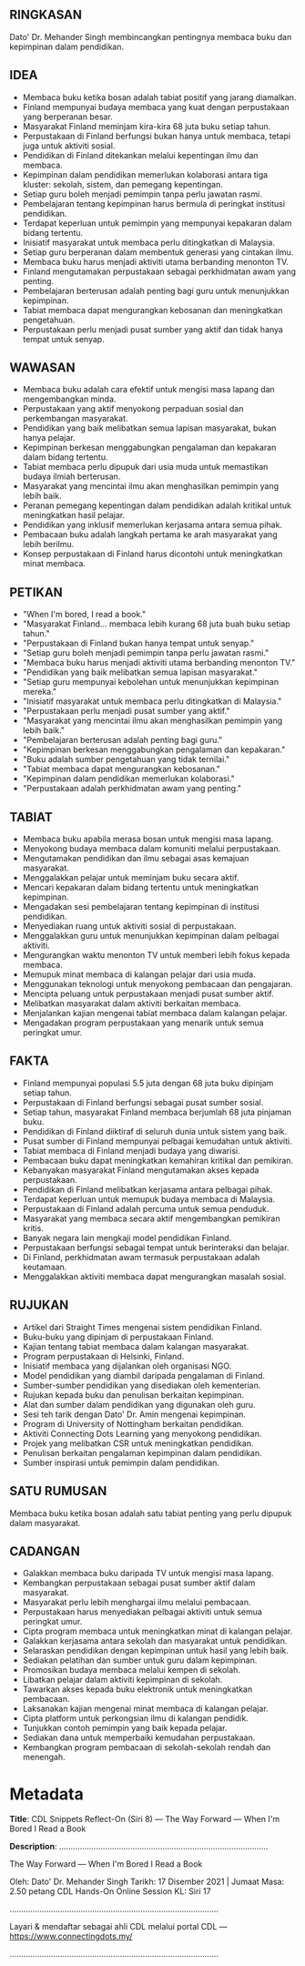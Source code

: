 ## RINGKASAN
Dato' Dr. Mehander Singh membincangkan pentingnya membaca buku dan kepimpinan dalam pendidikan.

## IDEA
- Membaca buku ketika bosan adalah tabiat positif yang jarang diamalkan.
- Finland mempunyai budaya membaca yang kuat dengan perpustakaan yang berperanan besar.
- Masyarakat Finland meminjam kira-kira 68 juta buku setiap tahun.
- Perpustakaan di Finland berfungsi bukan hanya untuk membaca, tetapi juga untuk aktiviti sosial.
- Pendidikan di Finland ditekankan melalui kepentingan ilmu dan membaca.
- Kepimpinan dalam pendidikan memerlukan kolaborasi antara tiga kluster: sekolah, sistem, dan pemegang kepentingan.
- Setiap guru boleh menjadi pemimpin tanpa perlu jawatan rasmi.
- Pembelajaran tentang kepimpinan harus bermula di peringkat institusi pendidikan.
- Terdapat keperluan untuk pemimpin yang mempunyai kepakaran dalam bidang tertentu.
- Inisiatif masyarakat untuk membaca perlu ditingkatkan di Malaysia.
- Setiap guru berperanan dalam membentuk generasi yang cintakan ilmu.
- Membaca buku harus menjadi aktiviti utama berbanding menonton TV.
- Finland mengutamakan perpustakaan sebagai perkhidmatan awam yang penting.
- Pembelajaran berterusan adalah penting bagi guru untuk menunjukkan kepimpinan.
- Tabiat membaca dapat mengurangkan kebosanan dan meningkatkan pengetahuan.
- Perpustakaan perlu menjadi pusat sumber yang aktif dan tidak hanya tempat untuk senyap.

## WAWASAN
- Membaca buku adalah cara efektif untuk mengisi masa lapang dan mengembangkan minda.
- Perpustakaan yang aktif menyokong perpaduan sosial dan perkembangan masyarakat.
- Pendidikan yang baik melibatkan semua lapisan masyarakat, bukan hanya pelajar.
- Kepimpinan berkesan menggabungkan pengalaman dan kepakaran dalam bidang tertentu.
- Tabiat membaca perlu dipupuk dari usia muda untuk memastikan budaya ilmiah berterusan.
- Masyarakat yang mencintai ilmu akan menghasilkan pemimpin yang lebih baik.
- Peranan pemegang kepentingan dalam pendidikan adalah kritikal untuk meningkatkan hasil pelajar.
- Pendidikan yang inklusif memerlukan kerjasama antara semua pihak.
- Pembacaan buku adalah langkah pertama ke arah masyarakat yang lebih berilmu.
- Konsep perpustakaan di Finland harus dicontohi untuk meningkatkan minat membaca.

## PETIKAN
- "When I'm bored, I read a book."
- "Masyarakat Finland... membaca lebih kurang 68 juta buah buku setiap tahun."
- "Perpustakaan di Finland bukan hanya tempat untuk senyap."
- "Setiap guru boleh menjadi pemimpin tanpa perlu jawatan rasmi."
- "Membaca buku harus menjadi aktiviti utama berbanding menonton TV."
- "Pendidikan yang baik melibatkan semua lapisan masyarakat."
- "Setiap guru mempunyai kebolehan untuk menunjukkan kepimpinan mereka."
- "Inisiatif masyarakat untuk membaca perlu ditingkatkan di Malaysia."
- "Perpustakaan perlu menjadi pusat sumber yang aktif."
- "Masyarakat yang mencintai ilmu akan menghasilkan pemimpin yang lebih baik."
- "Pembelajaran berterusan adalah penting bagi guru."
- "Kepimpinan berkesan menggabungkan pengalaman dan kepakaran."
- "Buku adalah sumber pengetahuan yang tidak ternilai."
- "Tabiat membaca dapat mengurangkan kebosanan."
- "Kepimpinan dalam pendidikan memerlukan kolaborasi."
- "Perpustakaan adalah perkhidmatan awam yang penting."

## TABIAT
- Membaca buku apabila merasa bosan untuk mengisi masa lapang.
- Menyokong budaya membaca dalam komuniti melalui perpustakaan.
- Mengutamakan pendidikan dan ilmu sebagai asas kemajuan masyarakat.
- Menggalakkan pelajar untuk meminjam buku secara aktif.
- Mencari kepakaran dalam bidang tertentu untuk meningkatkan kepimpinan.
- Mengadakan sesi pembelajaran tentang kepimpinan di institusi pendidikan.
- Menyediakan ruang untuk aktiviti sosial di perpustakaan.
- Menggalakkan guru untuk menunjukkan kepimpinan dalam pelbagai aktiviti.
- Mengurangkan waktu menonton TV untuk memberi lebih fokus kepada membaca.
- Memupuk minat membaca di kalangan pelajar dari usia muda.
- Menggunakan teknologi untuk menyokong pembacaan dan pengajaran.
- Mencipta peluang untuk perpustakaan menjadi pusat sumber aktif.
- Melibatkan masyarakat dalam aktiviti berkaitan membaca.
- Menjalankan kajian mengenai tabiat membaca dalam kalangan pelajar.
- Mengadakan program perpustakaan yang menarik untuk semua peringkat umur.

## FAKTA
- Finland mempunyai populasi 5.5 juta dengan 68 juta buku dipinjam setiap tahun.
- Perpustakaan di Finland berfungsi sebagai pusat sumber sosial.
- Setiap tahun, masyarakat Finland membaca berjumlah 68 juta pinjaman buku.
- Pendidikan di Finland diiktiraf di seluruh dunia untuk sistem yang baik.
- Pusat sumber di Finland mempunyai pelbagai kemudahan untuk aktiviti.
- Tabiat membaca di Finland menjadi budaya yang diwarisi.
- Pembacaan buku dapat meningkatkan kemahiran kritikal dan pemikiran.
- Kebanyakan masyarakat Finland mengutamakan akses kepada perpustakaan.
- Pendidikan di Finland melibatkan kerjasama antara pelbagai pihak.
- Terdapat keperluan untuk memupuk budaya membaca di Malaysia.
- Perpustakaan di Finland adalah percuma untuk semua penduduk.
- Masyarakat yang membaca secara aktif mengembangkan pemikiran kritis.
- Banyak negara lain mengkaji model pendidikan Finland.
- Perpustakaan berfungsi sebagai tempat untuk berinteraksi dan belajar.
- Di Finland, perkhidmatan awam termasuk perpustakaan adalah keutamaan.
- Menggalakkan aktiviti membaca dapat mengurangkan masalah sosial.

## RUJUKAN
- Artikel dari Straight Times mengenai sistem pendidikan Finland.
- Buku-buku yang dipinjam di perpustakaan Finland.
- Kajian tentang tabiat membaca dalam kalangan masyarakat.
- Program perpustakaan di Helsinki, Finland.
- Inisiatif membaca yang dijalankan oleh organisasi NGO.
- Model pendidikan yang diambil daripada pengalaman di Finland.
- Sumber-sumber pendidikan yang disediakan oleh kementerian.
- Rujukan kepada buku dan penulisan berkaitan kepimpinan.
- Alat dan sumber dalam pendidikan yang digunakan oleh guru.
- Sesi teh tarik dengan Dato' Dr. Amin mengenai kepimpinan.
- Program di University of Nottingham berkaitan pendidikan.
- Aktiviti Connecting Dots Learning yang menyokong pendidikan.
- Projek yang melibatkan CSR untuk meningkatkan pendidikan.
- Penulisan berkaitan pengalaman kepimpinan dalam pendidikan.
- Sumber inspirasi untuk pemimpin dalam pendidikan.

## SATU RUMUSAN
Membaca buku ketika bosan adalah satu tabiat penting yang perlu dipupuk dalam masyarakat.

## CADANGAN
- Galakkan membaca buku daripada TV untuk mengisi masa lapang.
- Kembangkan perpustakaan sebagai pusat sumber aktif dalam masyarakat.
- Masyarakat perlu lebih menghargai ilmu melalui pembacaan.
- Perpustakaan harus menyediakan pelbagai aktiviti untuk semua peringkat umur.
- Cipta program membaca untuk meningkatkan minat di kalangan pelajar.
- Galakkan kerjasama antara sekolah dan masyarakat untuk pendidikan.
- Selaraskan pendidikan dengan kepimpinan untuk hasil yang lebih baik.
- Sediakan pelatihan dan sumber untuk guru dalam kepimpinan.
- Promosikan budaya membaca melalui kempen di sekolah.
- Libatkan pelajar dalam aktiviti kepimpinan di sekolah.
- Tawarkan akses kepada buku elektronik untuk meningkatkan pembacaan.
- Laksanakan kajian mengenai minat membaca di kalangan pelajar.
- Cipta platform untuk perkongsian ilmu di kalangan pendidik.
- Tunjukkan contoh pemimpin yang baik kepada pelajar.
- Sediakan dana untuk memperbaiki kemudahan perpustakaan.
- Kembangkan program pembacaan di sekolah-sekolah rendah dan menengah.

# Metadata
**Title**: CDL Snippets Reflect-On (Siri 8) — The Way Forward — When I'm Bored I Read a Book

**Description**: ...........................................................................................

The Way Forward — When I'm Bored I Read a Book

Oleh: Dato' Dr. Mehander Singh
Tarikh: 17 Disember 2021   |   Jumaat
Masa: 2.50 petang
CDL Hands-On Online Session KL: Siri 17

...........................................................................................

Layari & mendaftar sebagai ahli CDL melalui portal CDL — https://www.connectingdots.my/

...........................................................................................